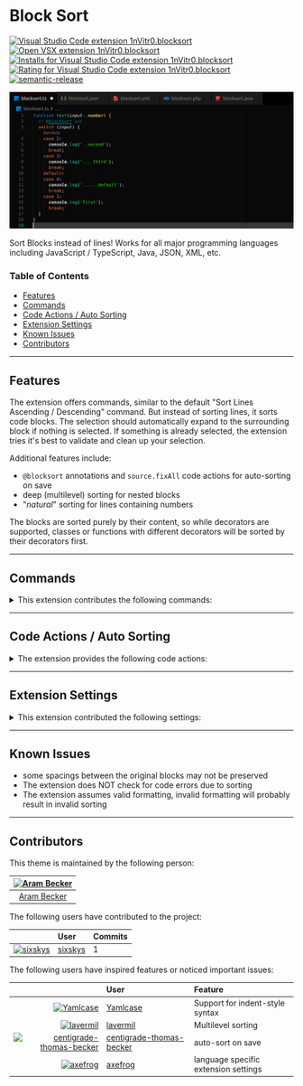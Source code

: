 # Block Sort

[![Visual Studio Code extension 1nVitr0.blocksort](https://img.shields.io/visual-studio-marketplace/v/1nVitr0.blocksort?logo=visualstudiocode)](https://marketplace.visualstudio.com/items?itemName=1nVitr0.blocksort)
[![Open VSX extension 1nVitr0.blocksort](https://img.shields.io/open-vsx/v/1nVitr0/blocksort)](https://open-vsx.org/extension/1nVitr0/blocksort)
[![Installs for Visual Studio Code extension 1nVitr0.blocksort](https://img.shields.io/visual-studio-marketplace/i/1nVitr0.blocksort?logo=visualstudiocode)](https://marketplace.visualstudio.com/items?itemName=1nVitr0.blocksort)
[![Rating for Visual Studio Code extension 1nVitr0.blocksort](https://img.shields.io/visual-studio-marketplace/r/1nVitr0.blocksort?logo=visualstudiocode)](https://marketplace.visualstudio.com/items?itemName=1nVitr0.blocksort)
[![semantic-release](https://img.shields.io/badge/%20%20%F0%9F%93%A6%F0%9F%9A%80-semantic--release-e10079.svg)](https://github.com/semantic-release/semantic-release)

![Sort Blocks instead of lines!](https://raw.githubusercontent.com/1nVitr0/plugin-vscode-blocksort/main/resources/demo.gif)

Sort Blocks instead of lines! Works for all major programming languages including JavaScript / TypeScript, Java, JSON, XML, etc.

### Table of Contents

- [Features](#features)
- [Commands](#commands)
- [Code Actions / Auto Sorting](#code-actions--auto-sorting)
- [Extension Settings](#extension-settings)
- [Known Issues](#known-issues)
- [Contributors](#contributors)

***

## Features

The extension offers commands, similar to the default "Sort Lines Ascending / Descending" command. But instead of sorting lines, it sorts code blocks.
The selection should automatically expand to the surrounding block if nothing is selected.
If something is already selected, the extension tries it's best to validate and clean up your selection.

Additional features include:

- `@blocksort` annotations and `source.fixAll` code actions for auto-sorting on save
- deep (multilevel) sorting for nested blocks
- "*natural*" sorting for lines containing numbers

The blocks are sorted purely by their content, so while decorators are supported, classes or functions with different decorators will be sorted by their decorators first.

***

## Commands

<details>
<summary>This extension contributes the following commands:</summary>

`Sort Blocks Ascending`: Sorts the selected code blocks in ascending order. If no code blocks are selected, a selection for the deepest block the cursor is currently positioned in is generated.

`Sort Blocks Descending`: Sorts the selected code blocks in descending order. If no code blocks are selected, a selection for the deepest block the cursor is currently positioned in is generated.

`Sort Blocks Deep Ascending (Multilevel)`: Sorts the selected code blocks in ascending order, including nested blocks up to a specified depth.

`Sort Blocks Deep Descending (Multilevel)`: Sorts the selected code blocks in descending order, including nested blocks up to a specified depth.

`Expand current Selection to surrounding Block`: Expand curren selection locally to surrounding lines in block.

`Expand current Selection fully (including separating Newlines) to the surrounding Block`: Expand curren selection to complete surrounding block.
</details>

***

## Code Actions / Auto Sorting

<details>
<summary>The extension provides the following code actions:</summary>

`source.fixAll.blocksort`: This can be executed on save to auto-sort all blocks following a `@blocksort` marker.

To enable auto Sorting, you must set the `editor.codeActionsOnSave` in your `settings.json`:
```json
{
  "editor.codeActionsOnSave": {
    "source.fixAll.blocksort": true
  }
}
```

This will enable auto-sorting for blocks following a `@blocksort` marker.
The marker can additionally be followed by the options `asc` or `desc` to control the sorting order,
as well as a number for the sorting depth:

```js
// @blocksort asc
switch(value) {
  case 1:
    return 1;
  case 2:
    return 2;
  default:
    return 2;
}
```

```yaml
# @blocksort asc inf
some:
  nested:
    - code
    - (will be
  sorted:
    - up to
    - any level)
```
</details>

***

## Extension Settings

<details>
<summary>This extension contributed the following settings:</summary>

- `defaultMultilevelDepth`: Default depth used for deep sorting.
  - Default: `-1` (infinite)
- `askForMultilevelDepth`: Skip asking for multilevel depth and always use `defaultMultilevelDepth`.
  - Default: `true`
- `indentIgnoreMarkers`: List of regex markers that when matched will result in ignoring the indentation of the current line. This is for example used for c-style `{` in a new line. The markers are always assumed to be at teh start of the line, but can be preceded by spaces and comments.
  - Default:
    ```json
    [
      "end(?:for(?:each)?|if|while|case|def)?\\s*?([\\.\\[\\->\\|\\s]\\s*(?:[$A-Za-z0-9_+\\-\\*\\/\\^\\%\\<\\>\\=\\!\\?\\:]*|'[^']*?'|'[']*?'|\"[^\"]*?\"|`[^`]*?`)\\s*[\\]\\|]?\\s*)*",
      "esac|fi",
      "{"
    ]
    ```
  - *Language Overridable*
- `completeBlockMarkers`: List of markers that complete a block. They are assumed to be at the end of a line, but can be succeeded by comments or end-of-line markers (`,` or `;`).
  - Default: `["\\}", "<\\/[a-zA-Z0-9\\-_=\\s]+"]`
  - *Language Overridable*
- `foldingMarkers`: Dictionary of folding markers. They are supplied set a key-value style, the key being a human-readable ultra-short description of the folding markers.
  - Base Options are always applied unless overridden in the dictionary, if null is specified, the marker is ignored:
    ```json
    {
      "()": { "start": "\\(", "end": "\\)" },
      "[]": { "start": "\\[", "end": "\\]" },
      "{}": { "start": "\\{", "end": "\\}" },
      "<>": { "start": "<", "end": ">" },
    }
    ```
  - Default:
    - global: `{}`
    - `[xml]`:
      ```json
      {
        "<>": {
          "start": "<[a-zA-Z0-9\\-_=\\s]+",
           "end": "<\\/[a-zA-Z0-9\\-_=\\s]+|\\/>"
        }
      }
      ```
    - `[html]`, `[php]`, `[jsx-tags]`:
      ```json
      {
        "<>": {
          "start": "<(?!(?:\\/|area|base|br|col|command|embed|hr|img|input|keygen|link|meta|param|source|track|wbr)(?:[\\s\\/]|>))[a-zA-Z0-9\\-_=\\s>]+",
           "end": "<\\/[a-zA-Z0-9\\-_=\\s]+|\\/>"
        }
      }
      ```
  - *Language Overridable*
- `enableNaturalSorting`: Enables the natural sorting behavior for lines containing numbers.
  - Default: `false`
  - **Deprecated**: This option is n longer used, use `collationOptions.numeric` instead
- `collatorOptions`: Collator options for sorting. See https://developer.mozilla.org/en-US/docs/Web/JavaScript/Reference/Global_Objects/Intl/Collator/Collator for more information
  - Default:
    ```json
    {
      "numeric": true,
      "caseFirst": "false",
      "sensitivity": "base"
    }
    ```
  - In addition to the default JavaScript Collator options, the following properties can be supplied
    - `locales`: A BCP 47 language tag, or an comma separated array of such strings.
    - `customSortOrder`: Custom Sort order in the form of a list of characters
- `sortConsecutiveBlockHeaders`: sorts consecutive block headers, such as a list of `case` statements.
  - Default: `true`
  - *Language Overridable*
- `enableCodeLens`: enables / disables code lenses shown over blocks annotated with `@blocksort`
  - Default: `true`
  - If `true` will copy value from `enableCodeActions`
- `enableCodeActions`: enables / disables code actions used for sorting blocks annotated with `@blocksort`, this will have an effect on `fixAll` code actions
  - Default: "*"
  - Will be overridden with `enableCodeLens` when set to `false` to avoid non-functioning code lenses
- `enableDocumentFormatting`: Document selector for selecting documents to select formatting for. Only matching documents will have a `Sort with` entry
  - Default: `*`
- `enableRangeFormatting`: Document selector for selecting documents to select formatting for. Only matching documents will have a `Sort with` entry
  - Default: `true`
  - If `true` will copy value from `enableDocumentFormatting`
- `forceBlockHeaderFirstRegex`: Regex to match block headers that should be sorted first. `^` and `$` will be expanded to allow comments
  - Default: `^$`
  - *Language Overridable*
- `forceBlockHeaderLastRegex`: Regex to match block headers that should be sorted last. `^` and `$` will be expanded to allow comments
  - Default: ``^(\\s*(when|case)\\s*('([^']|(?<=\\\\)')*'|\"([^\"]|(?<=\\\\)\")*\"|`([^`]|(?<=\\\\)`)*`|[A-Za-z_+\\-*/%<>d.,s]*)*\\s*(.*:)?\\n?\\r?)*\\s*default|else(?!\\s?if)\\s*:?$``
  - *Language Overridable*
- `multiBlockHeaderRegex`: Regex for multi-block-headers such as a list of `case` statements under each other. `^` and `$` will be expanded to allow comments
  - Default: ``^(when|case|default|else)\\s*('([^']|(?<=\\\\)')*'|\"([^\"]|(?<=\\\\)\")*\"|`([^`]|(?<=\\\\)`)*`|[A-Za-z_+\\-*/%<>d.,s]*)*\\s*(.*:)?$``
  - *Language Overridable*
- `incompleteBlockRegex`: Regex for incomplete blocks. `^` and `$` will be expanded to allow comments
  - Default: ``(if|when|else|case|for|foreach|else|elsif|while|def|then|default)\\s*('([^']|(?<=\\\\)')*'|\"([^\"]|(?<=\\\\)\")*\"|`([^`]|(?<=\\\\)`)*`|[A-Za-z_+\\-*/%<>d.,s]*)*\\s*(.*:)?$``
  - *Language Overridable*
- `keepAppendedNewlines`: Keep appended Newlines in place when sorting
  - Default: `true`
- `expandSelection`: Expand Selection options
  - Default:
    ```json
    {
      "expandLocally": true,
      "expandOverEmptyLines": false,
      "foldingComplete": true,
      "indentationComplete": true
    }
    ```
- `expandSelection`: Expand Cursor to selection options
  - Default:
    ```json
    {
      "expandLocally": true,
      "expandOverEmptyLines": false,
      "foldingComplete": true,
      "indentationComplete": true
    }
    ```

Settings marked as *Language Overridable* can be specified on a per-language basis using the notation:

```json
"[typescript]": {
  "blocksort.foldingMarkers": {
    "<>": {
      "start": "<",
      "end": "/>"
    }
  }
}
```
</details>

***

## Known Issues

- some spacings between the original blocks may not be preserved
- The extension does NOT check for code errors due to sorting
- The extension assumes valid formatting, invalid formatting will probably result in invalid sorting

***

## Contributors

This theme is maintained by the following person:

[![Aram Becker](https://avatars.githubusercontent.com/u/15647636?v=4&s=72)](https://github.com/1nVitr0) |
:---: |
[Aram Becker](https://github.com/1nVitr0) |

The following users have contributed to the project:

|                                                                                             <i></i> | User                                  | Commits |
| --------------------------------------------------------------------------------------------------: | :------------------------------------ | :------ |
| [![sixskys](https://avatars.githubusercontent.com/u/48662020?v=4&s=48)](https://github.com/sixskys) | [sixskys](https://github.com/sixskys) | 1       |


The following users have inspired features or noticed important issues:

|                                                                                                                               <i></i> | User                                                                    | Feature                              |
| ------------------------------------------------------------------------------------------------------------------------------------: | :---------------------------------------------------------------------- | :----------------------------------- |
|                                 [![Yamlcase](https://avatars.githubusercontent.com/u/27447701?v=4&s=48)](https://github.com/YAMLcase) | [Yamlcase](https://github.com/YAMLcase)                                 | Support for indent-style syntax      |
|         [<img src="https://avatars.githubusercontent.com/u/2105693?v=4&s=48" width="48" alt="lavermil">](https://github.com/lavermil) | [lavermil](https://github.com/lavermil)                                 | Multilevel sorting                   |
| [![centigrade-thomas-becker](https://avatars.githubusercontent.com/u/11942729?v=4&s=48)](https://github.com/centigrade-thomas-becker) | [centigrade-thomas-becker](https://github.com/centigrade-thomas-becker) | auto-sort on save                    |
|                                     [![axefrog](https://avatars.githubusercontent.com/u/298883?v=4&s=48)](https://github.com/axefrog) | [axefrog](https://github.com/axefrog)                                   | language specific extension settings |
